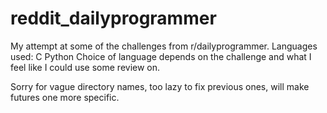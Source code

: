 # reddit_dailyprogrammer
My attempt at some of the challenges from r/dailyprogrammer.
Languages used:
  C
  Python
Choice of language depends on the challenge and what I feel like I could use some review on.

Sorry for vague directory names, too lazy to fix previous ones, will make futures one more specific.
